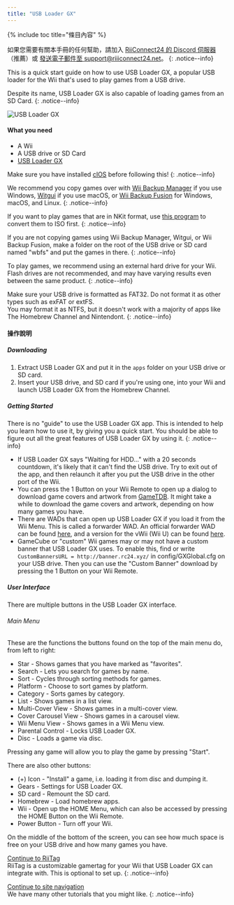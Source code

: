 ```yaml
---
title: "USB Loader GX"
---
```


{% include toc title="條目內容" %}

如果您需要有關本手冊的任何幫助，請加入 [RiiConnect24 的 Discord 伺服器](https://discord.gg/rc24)（推薦）或 [發送電子郵件至 support@riiiconnect24.net](mailto:support@riiiconnect24.net)。
{: .notice--info}

This is a quick start guide on how to use USB Loader GX, a popular USB loader for the Wii that's used to play games from a USB drive.

Despite its name, USB Loader GX is also capable of loading games from an SD Card.
{: .notice--info}

![USB Loader GX](/images/usbloadergx.png)

#### What you need

* A Wii
* A USB drive or SD Card
* [USB Loader GX](https://hbb1.oscwii.org/hbb/usbloader_gx/usbloader_gx.zip)

Make sure you have installed [cIOS](/cios) before following this!
{: .notice--info}

We recommend you copy games over with [Wii Backup Manager](/wiibackupmanager) if you use Windows, [Witgui](https://desairem.com/wordpress/category/witgui-download/) if you use macOS, or [Wii Backup Fusion](https://github.com/larsenv/Wii-Backup-Fusion) for Windows, macOS, and Linux.
{: .notice--info}

If you want to play games that are in NKit format, use [this program](https://gbatemp.net/download/nkit.36157/) to convert them to ISO first.
{: .notice--info}

If you are not copying games using Wii Backup Manager, Witgui, or Wii Backup Fusion, make a folder on the root of the USB drive or SD card named "wbfs" and put the games in there.
{: .notice--info}

To play games, we recommend using an external hard drive for your Wii. Flash drives are not recommended, and may have varying results even between the same product.
{: .notice--info}

Make sure your USB drive is formatted as FAT32. Do not format it as other types such as exFAT or extFS. <br>You may format it as NTFS, but it doesn't work with a majority of apps like The Homebrew Channel and Nintendont.
{: .notice--info}

#### 操作說明

##### Downloading

1. Extract USB Loader GX and put it in the `apps` folder on your USB drive or SD card.
2. Insert your USB drive, and SD card if you're using one, into your Wii and launch USB Loader GX from the Homebrew Channel.

##### Getting Started

There is no "guide" to use the USB Loader GX app. This is intended to help you learn how to use it, by giving you a quick start. You should be able to figure out all the great features of USB Loader GX by using it.
{: .notice--info}

* If USB Loader GX says "Waiting for HDD..." with a 20 seconds countdown, it's likely that it can't find the USB drive. Try to exit out of the app, and then relaunch it after you put the USB drive in the other port of the Wii.
* You can press the 1 Button on your Wii Remote to open up a dialog to download game covers and artwork from [GameTDB](https://gametdb.com/). It might take a while to download the game covers and artwork, depending on how many games you have.
* There are WADs that can open up USB Loader GX if you load it from the Wii Menu. This is called a forwarder WAD. An official forwarder WAD can be found [here](https://sourceforge.net/projects/usbloadergx/files/Releases/Forwarders/USB%20Loader%20GX-UNEO_Forwarder_5_1_AHBPROT.wad), and a version for the vWii (Wii U) can be found [here](https://sourceforge.net/projects/usbloadergx/files/Releases/Forwarders/USB%20Loader%20GX-UNEO_Forwarder_5_1_AHBPROT_vWii%20%28Fix%29.wad).
* GameCube or "custom" Wii games may or may not have a custom banner that USB Loader GX uses. To enable this, find or write `CustomBannersURL = http://banner.rc24.xyz/` in config/GXGlobal.cfg on your USB drive. Then you can use the "Custom Banner" download by pressing the 1 Button on your Wii Remote.

##### User Interface

There are multiple buttons in the USB Loader GX interface.

###### Main Menu

These are the functions the buttons found on the top of the main menu do, from left to right:

* Star - Shows games that you have marked as "favorites".
* Search - Lets you search for games by name.
* Sort - Cycles through sorting methods for games.
* Platform - Choose to sort games by platform.
* Category - Sorts games by category.
* List - Shows games in a list view.
* Multi-Cover View - Shows games in a multi-cover view.
* Cover Carousel View - Shows games in a carousel view.
* Wii Menu View - Shows games in a Wii Menu view.
* Parental Control - Locks USB Loader GX.
* Disc - Loads a game via disc.

Pressing any game will allow you to play the game by pressing "Start".

There are also other buttons:

* (+) Icon - "Install" a game, i.e. loading it from disc and dumping it.
* Gears - Settings for USB Loader GX.
* SD card - Remount the SD card.
* Homebrew - Load homebrew apps.
* Wii - Open up the HOME Menu, which can also be accessed by pressing the HOME Button on the Wii Remote.
* Power Button - Turn off your Wii.

On the middle of the bottom of the screen, you can see how much space is free on your USB drive and how many games you have.

[Continue to RiiTag](riitag)<br> RiiTag is a customizable gamertag for your Wii that USB Loader GX can integrate with. This is optional to set up.
{: .notice--info}

[Continue to site navigation](site-navigation)<br> We have many other tutorials that you might like.
{: .notice--info}
